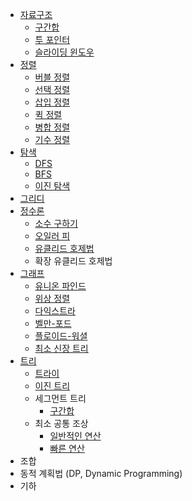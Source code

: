 - [자료구조](./자료구조)
    - [구간합](./자료구조/구간합.java)
    - [투 포인터](./자료구조/투포인터.java)
    - [슬라이딩 윈도우](./자료구조/슬라이딩윈도우.java)
- [정렬](./정렬)
    - [버블 정렬](./정렬/버블정렬.java)
    - [선택 정렬](./정렬/선택정렬.java)
    - [삽입 정렬](./정렬/삽입정렬.java)
    - [퀵 정렬](./정렬/퀵정렬.java)
    - [병합 정렬](./정렬/병합정렬.java)
    - [기수 정렬](./정렬/기수정렬.java)
- [탐색](./탐색)
    - [DFS](./탐색/DFS.java)
    - [BFS](./탐색/BFS.java)
    - [이진 탐색](./탐색/이진탐색.java)
- [그리디](./그리디)
- [정수론](./정수론)
    - [소수 구하기](./정수론/소수구하기_에라토스테네스_체.java)
    - [오일러 피](./정수론/서로소_오일러_피.java)
    - [유클리드 호제법](./정수론/최대공약수_유클리드호제법.java)
    - 확장 유클리드 호제법
- [그래프](./그래프)
    - [유니온 파인드](./그래프/유니온파인드.java)
    - [위상 정렬](./그래프/위상정렬.java)
    - [다익스트라](./그래프/다익스트라.java)
    - [벨만-포드](./그래프/벨만포드.java)
    - [플로이드-워셜](./그래프/플로이드워셜.java)
    - [최소 신장 트리](./그래프/최소신장트리.java)
- [트리](./트리)
    - [트라이](./트리/트라이.java)
    - [이진 트리](./트리/이진트리.java)
    - 세그먼트 트리
        - [구간합](./트리/세그먼트트리_구간합.java)
    - 최소 공통 조상
        - [일반적인 연산](./트리/최소공통조상_일반적인연산.java)
        - [빠른 연산](./트리/최소공통조상_빠른연산.java)
- 조합
- 동적 계획법 (DP, Dynamic Programming)
- 기하
